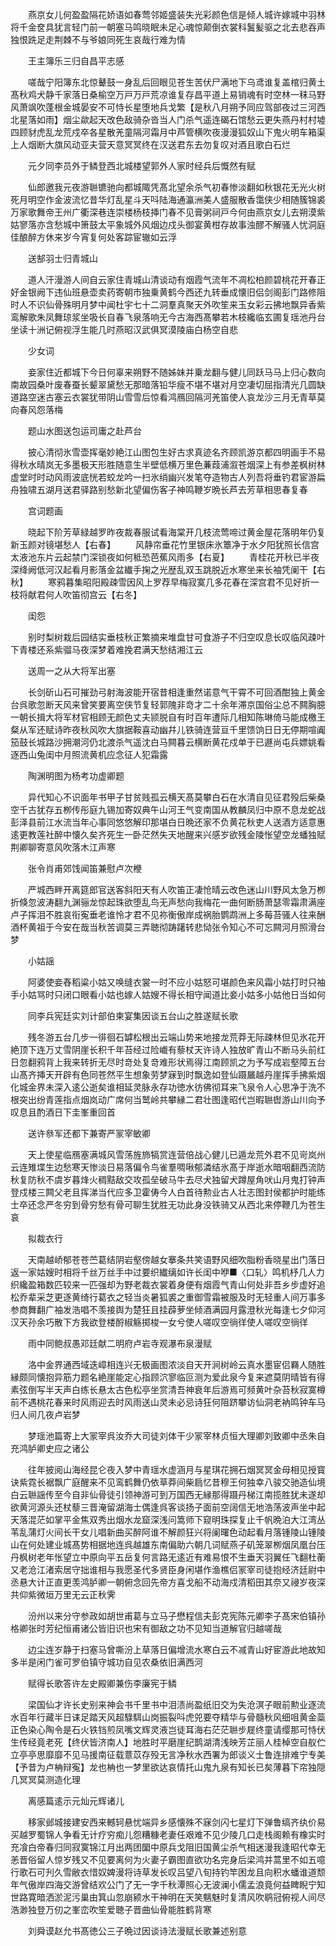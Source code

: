 <!-- { "loadSidebar": true } -->
　　燕京女儿何盈盈隔花娇语如春莺邻姬盛装失光彩颜色信是倾人城许嫁城中羽林将千金奁具犹言轻门前一朝塞马鸣晓眠未足心魂惊颠倒衣裳科鬒髪驱之北去悲吞声独恨跣足走荆棘不与爷娘同死生哀哉行难为情

　　王主簿乐三归自昌平志感

　　嗟哉宁阳簿东北惊鼙鼓一身乱后回眼见苍生苦伏尸满地下乌鸢谁复盖棺归黄土髙秋鸡犬静千家落日桑榆空万戸万戸荒凉谁复存昌平道上易销魂有时空林一秣马野风萧飒吹蓬根金城晏安不可恃长星堕地兵戈繁【是秋八月朔予同应驾部夜过三河西北星落如雨】烟尘歘起天改色敌骑杂沓当人门杀气遥连碣石馆愁云更失燕丹村村墟四顾豺虎乱龙荒戍卒各星散羌童隔河霜月中芦管横吹夜漫漫狐奴山下鬼火明车箱渠上人烟断大旗风动亚夫营天意冥冥终在汉送君东去勿复叹对酒且歌白石烂

　　元夕同李员外于鳞登西北城楼望郭外人家时经兵后慨然有赋

　　仙郎邀我元夜游聮镳驰向都城陬凭髙北望余杀气初春惨淡翻如秋银花无光火树死月明空作金波流忆昔华灯乱星斗天呌陆海通瀛洲美人盛服散香霭侠少相随簇锦裘万家歌舞帝王州广衢深巷连崇楼杨枝挿门春不见膏粥祠戸今何由燕京女儿去朔漠紫姑寥落亦含愁城中箫鼓太平象城外风烟边戍头御宴黄柑存故事浊醪不解骚人忧洞庭佳酿醉方休来岁今宵复何处客踪宦辙如云浮

　　送郜羽士归青城山

　　道人汗漫游人间自云家住青城山清谈动有烟霞气流年不凋松柏颜碧桃花开春正好金银阙下违仙班悬壶卖药寄朝市独乗黄鹤今西还九转垂成懐旧侣剑阁彭门路修阻时人不识仙骨殊明月梦中闻杜宇七十二洞羣真聚天外吹笙来玉女彩云拂地飘异香紫鸾解歌朱凤舞琼浆坐吸长自春飞泉落响无今古海西髙攀若木枝纔临玄圃复瑶池丹台坐读十洲记俯视浮生能几时燕昭汉武俱冥漠陵庙白杨空自悲

　　少女词

　　妾家住近都城下今日何辜来朔野不随姊妹并乗龙翻与健儿同跃马马上归心数向南故园桑叶废春蚕长颦翠黛愁无那暗落铅华瘦不堪不堪对月空凄切屈指清光几圆缺道路空迷古塞云衣裳犹带阴山雪雪后惊看鸿鴈回隔河羌笛使人哀龙沙三月无青草莫向春风怨落梅

　　题山水图送包运司庸之赴芦台

　　披心清彻氷雪壶挥毫妙絶江山图包生好古求真迹名齐顾凯游京都四明画手不易得秋水晴岚无多墨极天形胜随意生半壁低横万里色蒹葭浦溆苍烟深上有参差枫树林虚堂时时动风雨波底恍若蛟龙吟一扫氷绡幽兴发笔夺造物古人列吾将垂钓君宦游扁舟独啸五湖月送君驿路别愁新北望偏伤客子神鸣鞭岁晩长芦去芳草相思春复春

　　宫词题画

　　晓起下阶芳草緑越罗昨夜裁春服试看海棠开几枝流莺啼过黄金屋花落明年仍复新玉颜对镜堪愁人【右春】
　　风静帘垂花竹里银床氷簟净于水夕阳犹照长信宫太液池东片云起禁门深锁夜如何秪恐芭蕉风雨多【右夏】
　　青桂花开秋已半夜深绛阙低河汉起看月影落金盆纎手掬之光歴乱双玉跳脱近水寒坐来长袖凭阑干【右秋】
　　寒鸦暮集昭阳殿疎雪因风上罗荐早梅寂寞几多花春在深宫君不见好折一枝将献君何人吹笛彻宫云【右冬】

　　闺怨

　　别时梨树栽后园结实垂枝秋正繁摘来堆盘甘可食游子不归空叹息长叹临风疎叶下青楼还系紫骝马夜深梦着难挽君满天愁结湘江云

　　送周一之从大将军出塞

　　长剑斫山石可摧劲弓射海波能开宿昔相逢重然诺意气干霄不可回酒酣独上黄金台呉歌忽断天风来曾笑要离空侠节复轻郭隗非竒才二十余年滞京国俗尘总不闗胸臆一朝长揖大将军材官相顾无颜色丈夫颕脱自有时百年遭际几相知陈琳倚马能成檄王粲从军还赋诗昨夜秋风吹大旗据鞍喜动幽幷儿铁骑连营亘千里馈饷日日无停期喧阗笳鼓长城路沙拥潮河仍北渡杀气遥沈白马闗暮云横断黄花戍单于已遯尚屯兵嫖姚看逐西山兔闺中月照流黄机应念征人犯霜露

　　陶渊明图为杨考功虚卿题

　　异代知心不识面年书甲子甘贫贱孤云横天髙莫攀白石在水清自见征君殁后柴桑空千古犹存五栁传彤庭九锡加寄奴典午山河王气变南国从教麟凤归中原不息龙蛇战彭泽县前江水流当年心事同悠悠解印那堪白日晩还家不负黄花秋吏人送酒方适意惠逺更教莲社醉中懐久矣齐死生一卧茫然失天地醒来兴感岁欲残金陵怅望空龙蟠独赋荆卿聊寄意风吹落木江声寒

　　张令肖甫郊饯闻笛兼慰卢次楩

　　严城西畔开离筵郎官送客斜阳天有人吹笛正凄怆晴云改色迷山川野风太急万栁折倏忽波涛翻九渊骊龙惊起珠欲堕乱鸟无声愁向我梅花一曲何断肠萧瑟零霜肃满座卢子挥泪不胜哀衔寃垂老谁怜才君不见祢衡傲岸成祸胎鹦鹉洲上多莓苔骚人往来酬酒杯黄祖于今安在哉当秋苦调莫三弄聴彻踌躇转悲恸张令知心不可忘闗河月照滑台梦

　　小姑謡

　　阿婆使妾舂稻粱小姑又唤缝衣裳一时不应小姑怒可堪颜色来风霜小姑打时只袖手小姑骂时只闭口眼看小姑也嫁人姑嫂不得长相守闻道比妾小姑多小姑他日当如何

　　同李兵宪廷实刘计部伯柬宴集因谈五台山之胜遂赋长歌

　　残冬游五台几步一徘徊石罅松根出云端山势来地接龙荒莽无际疎林但见氷花开絶顶下连万丈雪阴崖长积千年苔经过险巇有藜杖天许诗人独放旷青山不断马头前红日忽翻鸦背上我来转折无尽时竒处复竒难形状焉得江南顾凯之为予写成岩壑障五台山髙齐挿天开辟有色同苍然平生想象劳梦寐到时飘逸如登仙蹑屫越丹崖挥手拂紫烟化城金界未深入逺公逝矣谁相延灵脉永存功徳水彷佛彻耳来飞泉令人心思净于洗不根突出纷青莲指点烟岚动广席何当鹫岭共攀縁二君壮图逢昭代岂暇聮辔游山川向予叹息且酌酒日下圭峯重回首

　　送许叅军还都下兼寄严冡宰敏卿

　　天上使星临鴈塞满城风雪荡旌斾犒赏连营倍战心健儿已遁龙荒外君不见岢岚州云连雉堞生边愁寒天惨淡日易落偏令鸟雀羣啁啾郁潾结氷髙于岸逝水暗咽翻西流防秋复防秋不虞岁暮烽火稠黠敌交攻孤垒破马牛去尽犬独留犬蹲屋角吠山月鬼打钟声登戍楼三闗父老且挥涕当代应多卫霍俦今人白首待勲业古人壮志图封侯都护时能练士卒还念严冬穷到骨穷愁有骨可聊生犹胜无功此身没铁骑又从西北来停鞭几为苍生哀

　　拟裁衣行

　　天南越峤郁苍苍苎葛结阴岩壑傍越女搴条共笑语野风细吹脂粉香晓星出门落日返一家姑嫂时相将千丝万丝手中过要织纎缡如许长闺中咿■〈口轧〉鸣机杼几人力织纔盈箱数匹较来一匹强却为野老裁衣裳着身便有烟霞气青山何处非吾乡步虚好追松乔辈采芝更逐黄绮行葛衣之轻当炎暑狐裘之重御雪霜被服及时无轻重人间万事多参商舞翻广袖发浩唱不羡接舆为楚狂且挂薜萝坐倾酒满园月露澄秋光每逢七夕仰河汉天孙余巧散下方我欲登楼酹椒觞掷梭一女兮使人嗟叹空徜徉使人嗟叹空徜徉

　　雨中同鲍叔愚邓廷献二明府卢岩寺观瀑布泉漫赋

　　洛中金界通西域迭嶂相连兴无极画图浓淡自天开涧树岭云真水墨宦侣羇人随胜縁颇同懐抱异筋力题名絶崖能定心指顾泬寥临叵测为爱此泉今复来遮莫阴晴皆有得素弦倒写半天声白练长悬太古色松亭坐赏清吾神衰年后游焉可频黄叶杂苔秋寂寞樽前不遇桃花春来时风雨迎去时风雨送山灵未必忌诗狂何阻跻攀访仙洞老衲鸣钟车马归人间几夜卢岩梦

　　梦瑶池篇寄上大冡宰呉汝乔大司徒刘体干少冡宰林贞恒大理卿刘致卿中丞朱自充鸿胪卿史应之诸公

　　往年披阅山海经昆仑夜入梦中青瑶水虚涵月与星琪花拥石烟冥冥金母相见授寳诀紫霓长裾飘广庭醒来不见鸾鹤舞仍依草莽间柴扃忆昔穆王何独幸八骏交驰造仙境白云聮謡传至今自非仙骨徒引领神游可到万国西无縁那得蹑丹梯江南揽胜犹未遂却欲黄河源头还杖藜三晋淹留湖海士偶逢呉客谈扬子面前空阔信无地浩荡波声坐中起天落混茫如掌平金焦双秀出烟水龙窟深浅问篙师下窥明珠探复止千帆晩泊大江湾丛苇乱蒲灯火间长干女儿唱新曲买醉阿谁不解颜狂兴将阑曙色动起看月落锺陵山锺陵山在何处建业城髙势相据地连呉越雄东南偏助六朝几词赋燕子矶笼翠栁烟凤凰台压丹枫树老年怅望立中原向平五岳复何言路无逺近有难易恨不生垂天羽翼任飞翻杜蘅又老沧江渚索居守拙谁相与我愿圣代多贤臣身闲堪作渔樵侣冡宰司徒抱经济廷尉中丞悬大计正直更羡鸿胪卿一朝俯念回先帝方喜戈船不动海戍清稻田其奈又祲岁夜深共仰紫微垣万里无云正秋霁

　　汾州以来分守参政如胡世甫葛与立马子懋程信夫彭克宪陈元卿李子髙宋伯镇孙格卿张时芳纪恒甫诸公皆旧识也宋有御敌之功不见知当道解官归越嗟哉

　　边尘连岁静于扫塞马曾嘶汾上草落日偏增流水寒白云不减青山好宦游此地故知多半是闲门雀可罗伯镇守城功自见农桑依旧满西河

　　赋得长歌答许左史殿卿兼伤李廉宪于鳞

　　梁国仙才许长史别来神会书千里书中泪渍尚盈纸旧交为失沧溟子眼前勲业逐流水百年行藏半日诔足踏天风超騄駬山岗振裂呌虎兕要夺精华与骨髓秋风细咀黄金蘂正色染心陶令是石火铁铛煎凤嘴文辉灵液岂徒耳海右茫茫聮步屣终童请缨那可恃伏生传经竟老死【终伏皆济南人】地胜时平磨崖纪鹊湖清浅映芳芷丽人桂棹空自舣伫立亭亭思靡靡不见马援南征载薏苡存殁无言净秋水西署为郎谈义士鲁连排难宁专美【予昔为卢柟辩寃】龙也柟也一梦里欲达哀情托山鬼九泉有知长已矣薄暮下帘独隠几冥冥莫测造化理

　　离感篇逺示元灿元辉诸儿

　　移家邺城接建安西来轗轲悬忧端异乡感懐殊不寐剑闪七星灯下弹鲁缟齐纨价易买越罗蜀锦人争看无计疗穷痴儿怨糟糠老妻任艰难不见少陵几口走栈阁赖有橡实时充飡白帝春归同寂寞锦江月出两团圞中原兵戈阻旧国黄尘杀气相迷漫我逢昭代幸无恙晋俗留人惊岁残又不见要离何为火妻子霸图直欲功名完身后梁鸿并蒿里不如五噫行歌石可刋久雪敝衣惜奴婢漫将诗草发长叹吕望八旬持钓竿困龙且向积水蟠谁道颓年气傲岸四海交游曾结欢公门了无一字千秋潭照心无波澜小儒孟浪竟何益睥睨宁知世路寛暗洒淤泥污巢由箕山忽崩颍水干神明在天笑魑魅时复清风吹鹖冠俯视人间尽浩渺独登万仞之峯峦吹笙爱聴子晋曲仙骨能胜鹤背寒

　　刘舜谟赵允书髙徳公三子晩过因谈诗法漫赋长歌兼述别意

